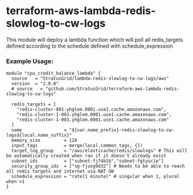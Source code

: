 # terraform-aws-lambda-redis-slowlog-to-cw-logs
This module will deploy a lambda function which will poll all redis_targets defined according to the schedule defined with schedule_expression

### Example Usage:
```
module "cpu_credit_balance_lambda" {
  source   = "StratusGrid/lambda-redis-slowlog-to-cw-logs/aws"
  version  = "2.0.0"
  # source   = "github.com/StratusGrid/terraform-aws-lambda-redis-slowlog-to-cw-logs"

  redis_targets = [
    "redis-cluster-001.yhglom.0001.use1.cache.amazonaws.com",
    "redis-cluster-1-002.yhglom.0001.use1.cache.amazonaws.com",
    "redis-cluster-1-003.yhglom.0001.use1.cache.amazonaws.com"
  ]
  name                = "${var.name_prefix}-redis-slowlog-to-cw-logs${local.name_suffix}"
  memory_size         = 128
  input_tags          = merge(local.common_tags, {})
  target_log_group    = "/aws/elasticache/redis/slowlogs" # This will be automatically created when ran if it doesn't already exist
  subnet_ids          = ["subnet-fjf4b1b","subnet-fgtyuc1e"]
  security_group_ids  = ["sg-fjusg9d32"] # Needs to be able to reach all redis targets and internet via NAT GW
  schedule_expression = "rate(1 minute)" # singular when 1, plural when >1
}
```

